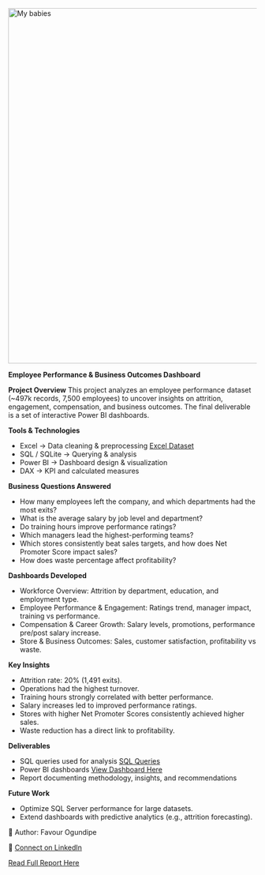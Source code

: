<img width="1280" height="720" alt="My babies" src="https://github.com/user-attachments/assets/a54e3bcc-dfc6-41f7-a6df-971cb2e4f3dc" />

**Employee Performance & Business Outcomes Dashboard**

**Project Overview**
This project analyzes an employee performance dataset (~497k records, 7,500 employees) to uncover insights on attrition, engagement, compensation, and business outcomes. The final deliverable is a set of interactive Power BI dashboards.

**Tools & Technologies**
- Excel → Data cleaning & preprocessing [Excel Dataset](https://docs.google.com/spreadsheets/d/1XbWVnvYdHf_c_98yImZjWoCEsuXCsY8-/edit?usp=sharing&ouid=105166239657745396361&rtpof=true&sd=true)
- SQL / SQLite → Querying & analysis 
- Power BI → Dashboard design & visualization 
- DAX → KPI and calculated measures

**Business Questions Answered**
- How many employees left the company, and which departments had the most exits?
- What is the average salary by job level and department?
- Do training hours improve performance ratings?
- Which managers lead the highest-performing teams?
- Which stores consistently beat sales targets, and how does Net Promoter Score impact sales?
- How does waste percentage affect profitability?

**Dashboards Developed**
- Workforce Overview: Attrition by department, education, and employment type.
- Employee Performance & Engagement: Ratings trend, manager impact, training vs performance.
- Compensation & Career Growth: Salary levels, promotions, performance pre/post salary increase.
- Store & Business Outcomes: Sales, customer satisfaction, profitability vs waste.

**Key Insights**
- Attrition rate: 20% (1,491 exits).
- Operations had the highest turnover.
- Training hours strongly correlated with better performance.
- Salary increases led to improved performance ratings.
- Stores with higher Net Promoter Scores consistently achieved higher sales.
- Waste reduction has a direct link to profitability.

**Deliverables**
- SQL queries used for analysis [SQL Queries](https://drive.google.com/file/d/1QozKS6g61RcMeIz_j3MSII1RxGj0l77z/view?usp=sharing)
- Power BI dashboards [View Dashboard Here](https://drive.google.com/file/d/1s3qH2yvebH7daJ_c4nCBmlKn8-_INhXJ/view?usp=sharing)
- Report documenting methodology, insights, and recommendations

**Future Work**
- Optimize SQL Server performance for large datasets.
- Extend dashboards with predictive analytics (e.g., attrition forecasting).

👤 Author: Favour Ogundipe

🔗 [Connect on LinkedIn](www.linkedin.com/in/favour-ogundipe)

[Read Full Report Here](https://fayvoredd.medium.com/employee-performance-business-outcomes-analytics-5769aa83fdcf)
